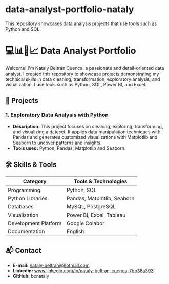 # data-analyst-portfolio-nataly
This repository showcases data analysis projects that use tools such as Python and SQL.

# 💻📊🧠📈 Data Analyst Portfolio
Welcome! I'm Nataly Beltrán Cuenca, a passionate and detail-oriented data analyst. I created this repository to showcase projects demonstrating my technical skills in data cleaning, transformation, exploratory analysis, and visualization. I use tools such as Python, SQL, Power BI, and Excel.
## 📁 Projects
### 1. Exploratory Data Analysis with Python
- **Description:** This project focuses on cleaning, exploring, transforming, and visualizing a dataset. It applies data manipulation techniques with Pandas and generates customized visualizations with Matplotlib and Seaborn to uncover patterns and insights.
- **Tools used:** Python, Pandas, Matplotlib and Seaborn.
  
## 🛠️ Skills & Tools
| Category             | Tools & Technologies                          |
|----------------------|-----------------------------------------------|
| Programming          | Python, SQL                                   |
| Python Libraries     | Pandas, Matplotlib, Seaborn                   |
| Databases            | MySQL, PostgreSQL                             |
| Visualization        | Power BI, Excel, Tableau                      | 
| Development Platform | Google Colabor                                |
| Documentation        | English                                       |


## 📬 Contact
- **E-mail:** nataly-beltran@hotmail.com
- **Linkedin:** www.linkedin.com/in/nataly-beltran-cuenca-7bb38a303
- **GitHub:** bcnataly



